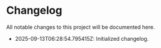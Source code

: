 # Changelog

All notable changes to this project will be documented here.

- 2025-09-13T06:28:54.795415Z: Initialized changelog.
